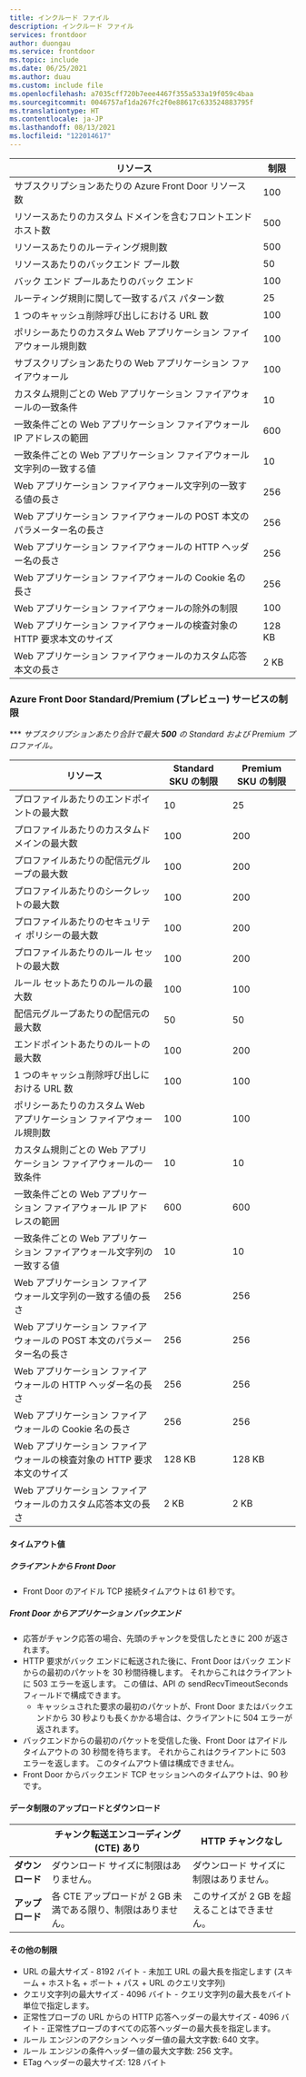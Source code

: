 ```yaml
---
title: インクルード ファイル
description: インクルード ファイル
services: frontdoor
author: duongau
ms.service: frontdoor
ms.topic: include
ms.date: 06/25/2021
ms.author: duau
ms.custom: include file
ms.openlocfilehash: a7035cff720b7eee4467f355a533a19f059c4baa
ms.sourcegitcommit: 0046757af1da267fc2f0e88617c633524883795f
ms.translationtype: HT
ms.contentlocale: ja-JP
ms.lasthandoff: 08/13/2021
ms.locfileid: "122014617"
---
```

| リソース | 制限 |
| --- | --- |
| サブスクリプションあたりの Azure Front Door リソース数 | 100 |
| リソースあたりのカスタム ドメインを含むフロントエンド ホスト数 | 500 |
| リソースあたりのルーティング規則数 | 500 |
| リソースあたりのバックエンド プール数 | 50 |
| バック エンド プールあたりのバック エンド | 100 |
| ルーティング規則に関して一致するパス パターン数 | 25 |
| 1 つのキャッシュ削除呼び出しにおける URL 数 | 100 |
| ポリシーあたりのカスタム Web アプリケーション ファイアウォール規則数 | 100 |
| サブスクリプションあたりの Web アプリケーション ファイアウォール | 100 |
| カスタム規則ごとの Web アプリケーション ファイアウォールの一致条件 | 10 |
| 一致条件ごとの Web アプリケーション ファイアウォール IP アドレスの範囲 | 600 |
| 一致条件ごとの Web アプリケーション ファイアウォール文字列の一致する値 | 10 |
| Web アプリケーション ファイアウォール文字列の一致する値の長さ | 256 |
| Web アプリケーション ファイアウォールの POST 本文のパラメーター名の長さ | 256 |
| Web アプリケーション ファイアウォールの HTTP ヘッダー名の長さ | 256 |
| Web アプリケーション ファイアウォールの Cookie 名の長さ | 256 |
| Web アプリケーション ファイアウォールの除外の制限 | 100 |
| Web アプリケーション ファイアウォールの検査対象の HTTP 要求本文のサイズ | 128 KB |
| Web アプリケーション ファイアウォールのカスタム応答本文の長さ | 2 KB |

### <a name="azure-front-door-standardpremium-preview-service-limits"></a>Azure Front Door Standard/Premium (プレビュー) サービスの制限

*** *サブスクリプションあたり合計で最大 **500** の Standard および Premium プロファイル。*

| リソース | Standard SKU の制限 | Premium SKU の制限 |
| --- | --- | --- |
| プロファイルあたりのエンドポイントの最大数  | 10 | 25 |
| プロファイルあたりのカスタムド メインの最大数 | 100 | 200 |
| プロファイルあたりの配信元グループの最大数 | 100 | 200 |
| プロファイルあたりのシークレットの最大数 | 100 | 200 |
| プロファイルあたりのセキュリティ ポリシーの最大数 | 100 | 200 |
| プロファイルあたりのルール セットの最大数 | 100 | 200 |
| ルール セットあたりのルールの最大数 | 100 | 100 |
| 配信元グループあたりの配信元の最大数 | 50 | 50 |
| エンドポイントあたりのルートの最大数 | 100 | 200 |
| 1 つのキャッシュ削除呼び出しにおける URL 数 | 100 | 100 |
| ポリシーあたりのカスタム Web アプリケーション ファイアウォール規則数 | 100 | 100 |
| カスタム規則ごとの Web アプリケーション ファイアウォールの一致条件 | 10 | 10 |
| 一致条件ごとの Web アプリケーション ファイアウォール IP アドレスの範囲 | 600 | 600 |
| 一致条件ごとの Web アプリケーション ファイアウォール文字列の一致する値 | 10 | 10 |
| Web アプリケーション ファイアウォール文字列の一致する値の長さ | 256 | 256 |
| Web アプリケーション ファイアウォールの POST 本文のパラメーター名の長さ | 256 | 256 |
| Web アプリケーション ファイアウォールの HTTP ヘッダー名の長さ | 256 | 256 |
| Web アプリケーション ファイアウォールの Cookie 名の長さ | 256 | 256|
| Web アプリケーション ファイアウォールの検査対象の HTTP 要求本文のサイズ | 128 KB | 128 KB |
| Web アプリケーション ファイアウォールのカスタム応答本文の長さ | 2 KB | 2 KB |

#### <a name="timeout-values"></a>タイムアウト値
##### <a name="client-to-front-door"></a>クライアントから Front Door
* Front Door のアイドル TCP 接続タイムアウトは 61 秒です。

##### <a name="front-door-to-application-back-end"></a>Front Door からアプリケーション バックエンド
* 応答がチャンク応答の場合、先頭のチャンクを受信したときに 200 が返されます。
* HTTP 要求がバック エンドに転送された後に、Front Door はバック エンドからの最初のパケットを 30 秒間待機します。 それからこれはクライアントに 503 エラーを返します。 この値は、API の sendRecvTimeoutSeconds フィールドで構成できます。
    * キャッシュされた要求の最初のパケットが、Front Door またはバックエンドから 30 秒よりも長くかかる場合は、クライアントに 504 エラーが返されます。 
* バックエンドからの最初のパケットを受信した後、Front Door はアイドル タイムアウトの 30 秒間を待ちます。 それからこれはクライアントに 503 エラーを返します。 このタイムアウト値は構成できません。
* Front Door からバックエンド TCP セッションへのタイムアウトは、90 秒です。

#### <a name="upload-and-download-data-limit"></a>データ制限のアップロードとダウンロード

|  | チャンク転送エンコーディング (CTE) あり | HTTP チャンクなし |
| ---- | ------- | ------- |
| **ダウンロード** | ダウンロード サイズに制限はありません。 | ダウンロード サイズに制限はありません。 |
| **アップロード** |    各 CTE アップロードが 2 GB 未満である限り、制限はありません。 | このサイズが 2 GB を超えることはできません。 |

#### <a name="other-limits"></a>その他の制限
* URL の最大サイズ - 8192 バイト - 未加工 URL の最大長を指定します (スキーム + ホスト名 + ポート + パス + URL のクエリ文字列)
* クエリ文字列の最大サイズ - 4096 バイト - クエリ文字列の最大長をバイト単位で指定します。
* 正常性プローブの URL からの HTTP 応答ヘッダーの最大サイズ - 4096 バイト - 正常性プローブのすべての応答ヘッダーの最大長を指定します。 
* ルール エンジンのアクション ヘッダー値の最大文字数: 640 文字。
* ルール エンジンの条件ヘッダー値の最大文字数: 256 文字。
* ETag ヘッダーの最大サイズ: 128 バイト
